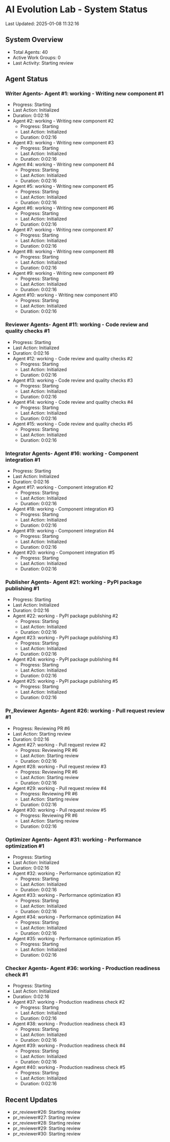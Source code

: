 # AI Evolution Lab - System Status
Last Updated: 2025-01-08 11:32:16

## System Overview
- Total Agents: 40
- Active Work Groups: 0
- Last Activity: Starting review

## Agent Status

### Writer Agents- Agent #1: working - Writing new component #1
  - Progress: Starting
  - Last Action: Initialized
  - Duration: 0:02:16
- Agent #2: working - Writing new component #2
  - Progress: Starting
  - Last Action: Initialized
  - Duration: 0:02:16
- Agent #3: working - Writing new component #3
  - Progress: Starting
  - Last Action: Initialized
  - Duration: 0:02:16
- Agent #4: working - Writing new component #4
  - Progress: Starting
  - Last Action: Initialized
  - Duration: 0:02:16
- Agent #5: working - Writing new component #5
  - Progress: Starting
  - Last Action: Initialized
  - Duration: 0:02:16
- Agent #6: working - Writing new component #6
  - Progress: Starting
  - Last Action: Initialized
  - Duration: 0:02:16
- Agent #7: working - Writing new component #7
  - Progress: Starting
  - Last Action: Initialized
  - Duration: 0:02:16
- Agent #8: working - Writing new component #8
  - Progress: Starting
  - Last Action: Initialized
  - Duration: 0:02:16
- Agent #9: working - Writing new component #9
  - Progress: Starting
  - Last Action: Initialized
  - Duration: 0:02:16
- Agent #10: working - Writing new component #10
  - Progress: Starting
  - Last Action: Initialized
  - Duration: 0:02:16

### Reviewer Agents- Agent #11: working - Code review and quality checks #1
  - Progress: Starting
  - Last Action: Initialized
  - Duration: 0:02:16
- Agent #12: working - Code review and quality checks #2
  - Progress: Starting
  - Last Action: Initialized
  - Duration: 0:02:16
- Agent #13: working - Code review and quality checks #3
  - Progress: Starting
  - Last Action: Initialized
  - Duration: 0:02:16
- Agent #14: working - Code review and quality checks #4
  - Progress: Starting
  - Last Action: Initialized
  - Duration: 0:02:16
- Agent #15: working - Code review and quality checks #5
  - Progress: Starting
  - Last Action: Initialized
  - Duration: 0:02:16

### Integrator Agents- Agent #16: working - Component integration #1
  - Progress: Starting
  - Last Action: Initialized
  - Duration: 0:02:16
- Agent #17: working - Component integration #2
  - Progress: Starting
  - Last Action: Initialized
  - Duration: 0:02:16
- Agent #18: working - Component integration #3
  - Progress: Starting
  - Last Action: Initialized
  - Duration: 0:02:16
- Agent #19: working - Component integration #4
  - Progress: Starting
  - Last Action: Initialized
  - Duration: 0:02:16
- Agent #20: working - Component integration #5
  - Progress: Starting
  - Last Action: Initialized
  - Duration: 0:02:16

### Publisher Agents- Agent #21: working - PyPI package publishing #1
  - Progress: Starting
  - Last Action: Initialized
  - Duration: 0:02:16
- Agent #22: working - PyPI package publishing #2
  - Progress: Starting
  - Last Action: Initialized
  - Duration: 0:02:16
- Agent #23: working - PyPI package publishing #3
  - Progress: Starting
  - Last Action: Initialized
  - Duration: 0:02:16
- Agent #24: working - PyPI package publishing #4
  - Progress: Starting
  - Last Action: Initialized
  - Duration: 0:02:16
- Agent #25: working - PyPI package publishing #5
  - Progress: Starting
  - Last Action: Initialized
  - Duration: 0:02:16

### Pr_Reviewer Agents- Agent #26: working - Pull request review #1
  - Progress: Reviewing PR #6
  - Last Action: Starting review
  - Duration: 0:02:16
- Agent #27: working - Pull request review #2
  - Progress: Reviewing PR #6
  - Last Action: Starting review
  - Duration: 0:02:16
- Agent #28: working - Pull request review #3
  - Progress: Reviewing PR #6
  - Last Action: Starting review
  - Duration: 0:02:16
- Agent #29: working - Pull request review #4
  - Progress: Reviewing PR #6
  - Last Action: Starting review
  - Duration: 0:02:16
- Agent #30: working - Pull request review #5
  - Progress: Reviewing PR #6
  - Last Action: Starting review
  - Duration: 0:02:16

### Optimizer Agents- Agent #31: working - Performance optimization #1
  - Progress: Starting
  - Last Action: Initialized
  - Duration: 0:02:16
- Agent #32: working - Performance optimization #2
  - Progress: Starting
  - Last Action: Initialized
  - Duration: 0:02:16
- Agent #33: working - Performance optimization #3
  - Progress: Starting
  - Last Action: Initialized
  - Duration: 0:02:16
- Agent #34: working - Performance optimization #4
  - Progress: Starting
  - Last Action: Initialized
  - Duration: 0:02:16
- Agent #35: working - Performance optimization #5
  - Progress: Starting
  - Last Action: Initialized
  - Duration: 0:02:16

### Checker Agents- Agent #36: working - Production readiness check #1
  - Progress: Starting
  - Last Action: Initialized
  - Duration: 0:02:16
- Agent #37: working - Production readiness check #2
  - Progress: Starting
  - Last Action: Initialized
  - Duration: 0:02:16
- Agent #38: working - Production readiness check #3
  - Progress: Starting
  - Last Action: Initialized
  - Duration: 0:02:16
- Agent #39: working - Production readiness check #4
  - Progress: Starting
  - Last Action: Initialized
  - Duration: 0:02:16
- Agent #40: working - Production readiness check #5
  - Progress: Starting
  - Last Action: Initialized
  - Duration: 0:02:16


## Recent Updates
- pr_reviewer#26: Starting review
- pr_reviewer#27: Starting review
- pr_reviewer#28: Starting review
- pr_reviewer#29: Starting review
- pr_reviewer#30: Starting review

